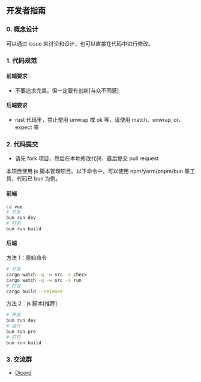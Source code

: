 ## 开发者指南

### 0. 概念设计

可以通过 issue 来讨论和设计，也可以直接在代码中进行修改。

### 1. 代码规范

#### 前端要求

- 不要追求完美，但一定要有创新[与众不同感]

#### 后端要求

- rust 代码里，禁止使用 unwrap 或 ok 等，请使用 match、unwrap_or、expect 等

### 2. 代码提交

- 请先 fork 项目，然后在本地修改代码，最后提交 pull request

本项目使用 js 脚本管理项目。以下命令中，可以使用 npm/yarm/pnpm/bun 等工具，代码已 bun 为例。

#### 前端

```bash
cd vue
# 开发
bun run dev
# 打包
bun run build
```

#### 后端

方法 1：原始命令

```bash
# 开发
cargo watch -q -w src -x check
cargo watch -q -w src -x run
# 打包
cargo build --release
```

方法 2：js 脚本[推荐]

```bash
# 开发
bun run dev
# 运行
bun run pre
# 打包
bun run build

```

### 3. 交流群

- [Dicord](https://discord.com/channels/990911474996232242/990911474996232245)
